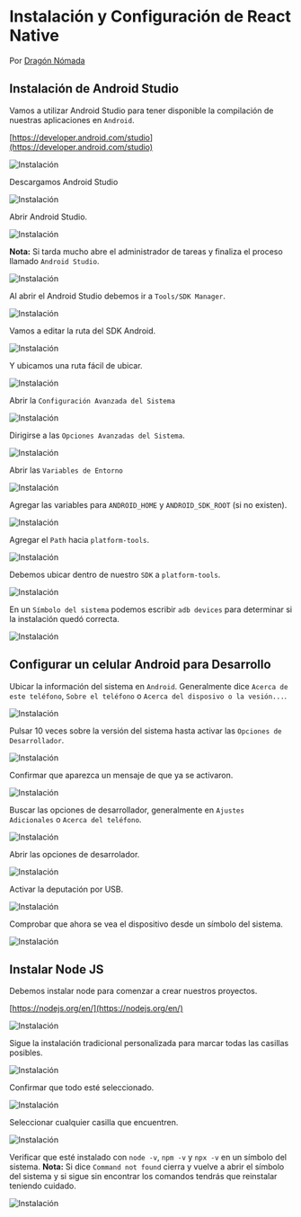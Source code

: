 # Instalación y Configuración de React Native

Por [Dragón Nómada](https://dragonnomada.medium.com)

## Instalación de Android Studio

Vamos a utilizar Android Studio para tener disponible la compilación de nuestras aplicaciones en `Android`.

[https://developer.android.com/studio](https://developer.android.com/studio)

![Instalación](./img/instalacion1.png)

Descargamos Android Studio

![Instalación](./img/instalacion2.png)

Abrir Android Studio.

![Instalación](./img/instalacion4.png)

**Nota:** Si tarda mucho abre el administrador de tareas y finaliza el proceso llamado `Android Studio`.

![Instalación](./img/instalacion5.png)

Al abrir el Android Studio debemos ir a `Tools/SDK Manager`.

![Instalación](./img/instalacion3.png)

Vamos a editar la ruta del SDK Android.

![Instalación](./img/instalacion6.png)

Y ubicamos una ruta fácil de ubicar.

![Instalación](./img/instalacion7.png)

Abrir la `Configuración Avanzada del Sistema`

![Instalación](./img/instalacion8.png)

Dirigirse a las `Opciones Avanzadas del Sistema`.

![Instalación](./img/instalacion9.png)

Abrir las `Variables de Entorno`

![Instalación](./img/instalacion10.png)

Agregar las variables para `ANDROID_HOME` y `ANDROID_SDK_ROOT` (si no existen).

![Instalación](./img/instalacion11.png)

Agregar el `Path` hacia `platform-tools`.

![Instalación](./img/instalacion12.png)

Debemos ubicar dentro de nuestro `SDK` a `platform-tools`.

![Instalación](./img/instalacion13.png)

En un `Símbolo del sistema` podemos escribir `adb devices` para determinar si la instalación quedó correcta.

![Instalación](./img/instalacion14.png)

## Configurar un celular Android para Desarrollo

Ubicar la información del sistema en `Android`. Generalmente dice `Acerca de este teléfono`, `Sobre el teléfono` o `Acerca del disposivo o la vesión...`.

![Instalación](./img/instalacion15.png)

Pulsar 10 veces sobre la versión del sistema hasta activar las `Opciones de Desarrollador`.

![Instalación](./img/instalacion16.png)

Confirmar que aparezca un mensaje de que ya se activaron.

![Instalación](./img/instalacion17.png)

Buscar las opciones de desarrollador, generalmente en `Ajustes Adicionales` o `Acerca del teléfono`.

![Instalación](./img/instalacion18.png)

Abrir las opciones de desarrolador.

![Instalación](./img/instalacion19.png)

Activar la deputación por USB.

![Instalación](./img/instalacion20.png)

Comprobar que ahora se vea el dispositivo desde un símbolo del sistema.

![Instalación](./img/instalacion21.png)

## Instalar Node JS

Debemos instalar node para comenzar a crear nuestros proyectos.

[https://nodejs.org/en/](https://nodejs.org/en/)

![Instalación](./img/instalacion22.png)

Sigue la instalación tradicional personalizada para marcar todas las casillas posibles.

![Instalación](./img/instalacion23.png)

Confirmar que todo esté seleccionado.

![Instalación](./img/instalacion24.png)

Seleccionar cualquier casilla que encuentren.

![Instalación](./img/instalacion25.png)

Verificar que esté instalado con `node -v`, `npm -v` y `npx -v` en un símbolo del sistema. **Nota:** Si dice `Command not found` cierra y vuelve a abrir el símbolo del sistema y si sigue sin encontrar los comandos tendrás que reinstalar teniendo cuidado.

![Instalación](./img/instalacion26.png)
